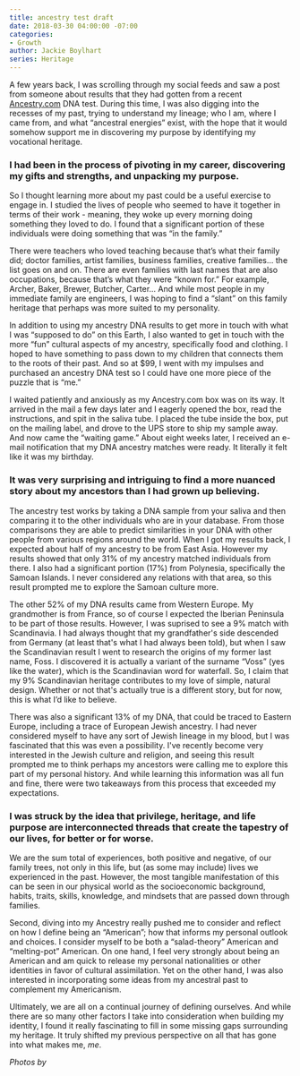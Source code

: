 ```yaml
---
title: ancestry test draft
date: 2018-03-30 04:00:00 -07:00
categories:
- Growth
author: Jackie Boylhart
series: Heritage
---
```


A few years back, I was scrolling through my social feeds and saw a post from someone about results that they had gotten from a recent [Ancestry.com](https://www.ancestry.com/) DNA test. During this time, I was also digging into the recesses of my past, trying to understand my lineage; who I am, where I came from, and what “ancestral energies” exist, with the hope that it would somehow support me in discovering my purpose by identifying my vocational heritage.

### I had been in the process of pivoting in my career, discovering my gifts and strengths, and unpacking my purpose.

So I thought learning more about my past could be a useful exercise to engage in. I studied the lives of people who seemed to have it together in terms of their work - meaning, they woke up every morning doing something they loved to do. I found that a significant portion of these individuals were doing something that was “in the family.”

There were teachers who loved teaching because that’s what their family did; doctor families, artist families, business families, creative families... the list goes on and on. There are even families with last names that are also occupations, because that’s what they were “known for.” For example, Archer, Baker, Brewer, Butcher, Carter... And while most people in my immediate family are engineers, I was hoping to find a “slant” on this family heritage that perhaps was more suited to my personality.

In addition to using my ancestry DNA results to get more in touch with what I was “supposed to do” on this Earth, I also wanted to get in touch with the more “fun” cultural aspects of my ancestry, specifically food and clothing. I hoped to have something to pass down to my children that connects them to the roots of their past. And so at $99, I went with my impulses and purchased an ancestry DNA test so I could have one more piece of the puzzle that is “me.”

I waited patiently and anxiously as my Ancestry.com box was on its way. It arrived in the mail a few days later and I eagerly opened the box, read the instructions, and spit in the saliva tube. I placed the tube inside the box, put on the mailing label, and drove to the UPS store to ship my sample away. And now came the “waiting game.” About eight weeks later, I received an e-mail notification that my DNA ancestry matches were ready. It literally it felt like it was my birthday.

### It was very surprising and intriguing to find a more nuanced story about my ancestors than I had grown up believing.

The ancestry test works by taking a DNA sample from your saliva and then comparing it to the other individuals who are in your database. From those comparisons they are able to predict similarities in your DNA with other people from various regions around the world. When I got my results back, I expected about half of my ancestry to be from East Asia. However my results showed that only 31% of my ancestry matched individuals from there. I also had a significant portion (17%) from Polynesia, specifically the Samoan Islands. I never considered any relations with that area, so this result prompted me to explore the Samoan culture more.

The other 52% of my DNA results came from Western Europe. My grandmother is from France, so of course I expected the Iberian Peninsula to be part of those results. However, I was suprised to see a 9% match with Scandinavia. I had always thought that my grandfather's side descended from Germany (at least that's what I had always been told), but when I saw the Scandinavian result I went to research the origins of my former last name, Foss. I discovered it is actually a variant of the surname “Voss” (yes like the water), which is the Scandinavian word for waterfall. So, I claim that my 9% Scandinavian heritage contributes to my love of simple, natural design. Whether or not that's actually true is a different story, but for now, this is what I’d like to believe.

There was also a significant 13% of my DNA, that could be traced to Eastern Europe, including a trace of European Jewish ancestry. I had never considered myself to have any sort of Jewish lineage in my blood, but I was fascinated that this was even a possibility. I've recently become very interested in the Jewish culture and religion, and seeing this result prompted me to think perhaps my ancestors were calling me to explore this part of my personal history. And while learning this information was all fun and fine, there were two takeaways from this process that exceeded my expectations.

### I was struck by the idea that privilege, heritage, and life purpose are interconnected threads that create the tapestry of our lives, for better or for worse.

We are the sum total of experiences, both positive and negative, of our family trees, not only in this life, but (as some may include) lives we experienced in the past. However, the most tangible manifestation of this can be seen in our physical world as the socioeconomic background, habits, traits, skills, knowledge, and mindsets that are passed down through families.

Second, diving into my Ancestry really pushed me to consider and reflect on how I define being an “American”; how that informs my personal outlook and choices. I consider myself to be both a “salad-theory” American and “melting-pot” American. On one hand, I feel very strongly about being an American and am quick to release my personal nationalities or other identities in favor of cultural assimilation. Yet on the other hand, I was also interested in incorporating some ideas from my ancestral past to complement my Americanism.

Ultimately, we are all on a continual journey of defining ourselves. And while there are so many other factors I take into consideration when building my identity, I found it really fascinating to fill in some missing gaps surrounding my heritage. It truly shifted my previous perspective on all that has gone into what makes me, *me*.

*Photos by*